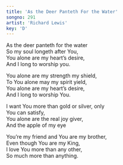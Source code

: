 ```yaml
---  
title: 'As the Deer Panteth For the Water'  
songno: 291  
artist: 'Richard Lewis'  
key: 'D'  
---  
```

As the deer panteth for the water  
So my soul longeth after You,  
You alone are my heart’s desire,  
And I long to worship you.  
  
  
You alone are my strength my shield,  
To You alone may my spirit yield,  
You alone are my heart’s desire,  
And I long to worship You.  
  
  
I want You more than gold or silver, only  
You can satisfy,  
You alone are the real joy giver,  
And the apple of my eye  
  
You’re my friend and You are my brother,  
Even though You are my King,  
I love You more than any other,  
So much more than anything.  
